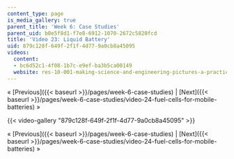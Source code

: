 ```yaml
---
content_type: page
is_media_gallery: true
parent_title: 'Week 6: Case Studies'
parent_uid: b0e5f8d1-f7e8-6912-1070-2672c5820fcd
title: 'Video 23: Liquid Battery'
uid: 879c128f-649f-2f1f-4d77-9a0cb8a45095
videos:
  content:
  - bc6d52c1-4f08-1b7c-e9ef-ba3b5ca00149
  website: res-10-001-making-science-and-engineering-pictures-a-practical-guide-to-presenting-your-work-spring-2016
---
```


« [Previous]({{< baseurl >}}/pages/week-6-case-studies) | [Next]({{< baseurl >}}/pages/week-6-case-studies/video-24-fuel-cells-for-mobile-batteries) »

{{< video-gallery "879c128f-649f-2f1f-4d77-9a0cb8a45095" >}}


« [Previous]({{< baseurl >}}/pages/week-6-case-studies) | [Next]({{< baseurl >}}/pages/week-6-case-studies/video-24-fuel-cells-for-mobile-batteries) »